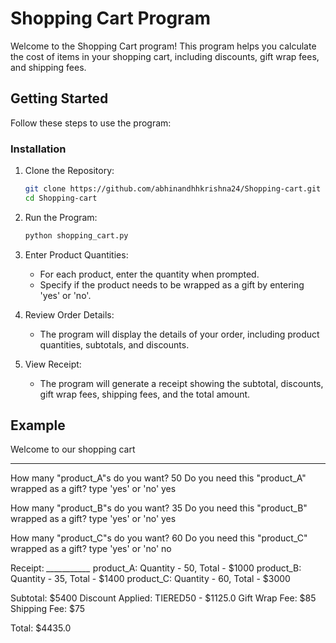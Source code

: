 # Shopping Cart Program

Welcome to the Shopping Cart program! This program helps you calculate the cost of items in your shopping cart, including discounts, gift wrap fees, and shipping fees.

## Getting Started

Follow these steps to use the program:


### Installation

1. Clone the Repository:

    ```bash
    git clone https://github.com/abhinandhhkrishna24/Shopping-cart.git
    cd Shopping-cart
    ```

2. Run the Program:

    ```bash
    python shopping_cart.py
    ```

3. Enter Product Quantities:

    - For each product, enter the quantity when prompted.
    - Specify if the product needs to be wrapped as a gift by entering 'yes' or 'no'.

4. Review Order Details:

    - The program will display the details of your order, including product quantities, subtotals, and discounts.

5. View Receipt:

    - The program will generate a receipt showing the subtotal, discounts, gift wrap fees, shipping fees, and the total amount.

## Example

Welcome to our shopping cart
* * * * * * * * * * * * * * * 
How many "product_A"s do you want? 50
Do you need this "product_A" wrapped as a gift? type 'yes' or 'no' yes

How many "product_B"s do you want? 35
Do you need this "product_B" wrapped as a gift? type 'yes' or 'no' yes

How many "product_C"s do you want? 60
Do you need this "product_C" wrapped as a gift? type 'yes' or 'no' no

Receipt:
*___________*
product_A: Quantity - 50, Total - $1000
product_B: Quantity - 35, Total - $1400
product_C: Quantity - 60, Total - $3000

Subtotal: $5400
Discount Applied: TIERED50 - $1125.0
Gift Wrap Fee: $85
Shipping Fee: $75

Total: $4435.0
